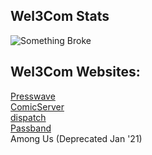 ## Wel3Com Stats
![Something Broke](https://github-readme-stats.vercel.app/api/top-langs/?username=Wel3Com&langs_count=8)
## Wel3Com Websites:
<a href="https://blog.comicserver.org">Presswave</a>
<br>
<a href="https://comicserver.org">ComicServer</a>
<br>
<a href="https://dispatch.comicserver.org">dispatch</a>
<br>
<a href="https://dispatch.comicserver.org/passband">Passband</a>
<br>
Among Us (Deprecated Jan '21)

